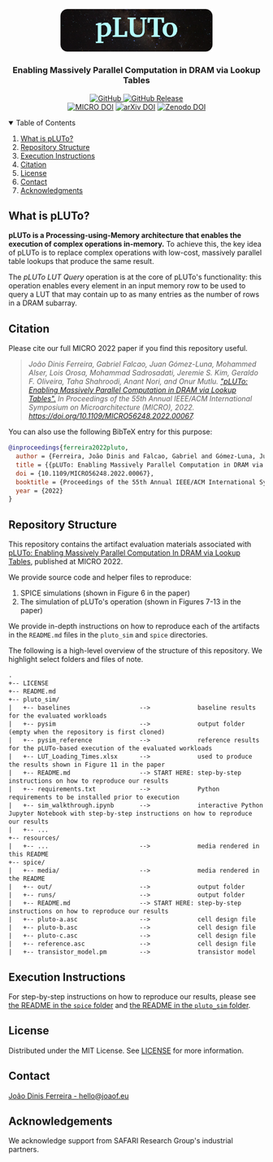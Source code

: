 <p align="center">
  <img alt="pluto-logo" src="resources/pluto_logo_rounded_corners.png" width="300">
  <h3 align="center">Enabling Massively Parallel Computation in DRAM via Lookup Tables</h3>
</p>

<p align="center">
    <a href="https://github.com/CMU-SAFARI/pLUTo/blob/master/LICENSE">
        <img alt="GitHub" src="https://img.shields.io/badge/License-MIT-yellow.svg">
    </a>
    <a href="https://github.com/CMU-SAFARI/pLUTo/releases">
        <img alt="GitHub Release" src="https://img.shields.io/github/release/CMU-SAFARI/pLUTo">
    </a>
  <br>
    <a href="https://doi.org/10.1109/MICRO56248.2022.00067"><img src="https://img.shields.io/badge/DOI-10.1109/MICRO56248.2022.00067-blue" alt="MICRO DOI"></a>
    <a href="https://doi.org/10.48550/arXiv.2104.07699"><img src="https://img.shields.io/badge/DOI-10.48550/arXiv.2104.07699-blue" alt="arXiv DOI"></a>
    <a href="https://doi.org/10.5281/zenodo.6942058"><img src="https://zenodo.org/badge/DOI/10.5281/zenodo.6942058.svg" alt="Zenodo DOI"></a>
</p>

<details open="open">
  <summary>Table of Contents</summary>
  <ol>
    <li><a href="#what-is-pluto">What is pLUTo?</a></li>
    <li><a href="#repository-structure">Repository Structure</a></li>
    <li><a href="#execution-instructions">Execution Instructions</a></li>
    <li><a href="#citation">Citation</a></li>
    <li><a href="#license">License</a></li>
    <li><a href="#contact">Contact</a></li>
    <li><a href="#acknowledgments">Acknowledgments</a></li>
  </ol>
</details>

## What is pLUTo?

**pLUTo is a Processing-using-Memory architecture that enables the execution of complex operations in-memory.**
To achieve this, the key idea of pLUTo is to replace complex operations with low-cost, massively parallel table lookups that produce the same result.

The _pLUTo LUT Query_ operation is at the core of pLUTo's functionality: this operation enables every element in an input memory row to be used to query a LUT that may contain up to as many entries as the number of rows in a DRAM subarray.


## Citation

Please cite our full MICRO 2022 paper if you find this repository useful.

> _João Dinis Ferreira, Gabriel Falcao, Juan Gómez-Luna, Mohammed Alser, Lois Orosa, Mohammad Sadrosadati, Jeremie S. Kim, Geraldo F. Oliveira, Taha Shahroodi, Anant Nori, and Onur Mutlu. ["pLUTo: Enabling Massively Parallel Computation in DRAM via Lookup Tables".](https://arxiv.org/abs/2104.07699) In Proceedings of the 55th Annual IEEE/ACM International Symposium on Microarchitecture (MICRO), 2022. https://doi.org/10.1109/MICRO56248.2022.00067._

You can also use the following BibTeX entry for this purpose:

```bibtex
@inproceedings{ferreira2022pluto,
  author = {Ferreira, João Dinis and Falcao, Gabriel and Gómez-Luna, Juan and Alser, Mohammed and Orosa, Lois and Sadrosadati, Mohammad and Kim, Jeremie S. and Oliveira, Geraldo F. and Shahroodi, Taha and Nori, Anant and Mutlu, Onur},
  title = {{pLUTo: Enabling Massively Parallel Computation in DRAM via Lookup Tables}},
  doi = {10.1109/MICRO56248.2022.00067},
  booktitle = {Proceedings of the 55th Annual IEEE/ACM International Symposium on Microarchitecture (MICRO)},
  year = {2022}
}
```

## Repository Structure

This repository contains the artifact evaluation materials associated with [pLUTo: Enabling Massively Parallel Computation In DRAM via Lookup Tables](pLUTo.pdf), published at MICRO 2022.

We provide source code and helper files to reproduce:

1. SPICE simulations (shown in Figure 6 in the paper)
2. The simulation of pLUTo's operation (shown in Figures 7-13 in the paper)

We provide in-depth instructions on how to reproduce each of the artifacts in the `README.md` files in the `pluto_sim` and `spice` directories.

The following is a high-level overview of the structure of this repository. We highlight select folders and files of note.

```
.
+-- LICENSE
+-- README.md
+-- pluto_sim/
|   +-- baselines                   -->             baseline results for the evaluated workloads
|   +-- pysim                       -->             output folder (empty when the repository is first cloned)
|   +-- pysim_reference             -->             reference results for the pLUTo-based execution of the evaluated workloads
|   +-- LUT_Loading_Times.xlsx      -->             used to produce the results shown in Figure 11 in the paper
|   +-- README.md                   --> START HERE: step-by-step instructions on how to reproduce our results
|   +-- requirements.txt            -->             Python requirements to be installed prior to execution
|   +-- sim_walkthrough.ipynb       -->             interactive Python Jupyter Notebook with step-by-step instructions on how to reproduce our results
|   +-- ...
+-- resources/
|   +-- ...                         -->             media rendered in this README
+-- spice/
|   +-- media/                      -->             media rendered in the README
|   +-- out/                        -->             output folder
|   +-- runs/                       -->             output folder
|   +-- README.md                   --> START HERE: step-by-step instructions on how to reproduce our results
|   +-- pluto-a.asc                 -->             cell design file
|   +-- pluto-b.asc                 -->             cell design file
|   +-- pluto-c.asc                 -->             cell design file
|   +-- reference.asc               -->             cell design file
|   +-- transistor_model.pm         -->             transistor model
```

## Execution Instructions

For step-by-step instructions on how to reproduce our results, please see [the README in the `spice` folder](spice/README.md) and [the README in the `pluto_sim` folder](pluto_sim/README.md).

## License

Distributed under the MIT License. See [LICENSE](LICENSE) for more information.

## Contact

[João Dinis Ferreira - hello@joaof.eu](mailto:hello@joaof.eu?subject=A%20Question%20About%20pLUTo)

## Acknowledgements

We acknowledge support from SAFARI Research Group's industrial partners.
